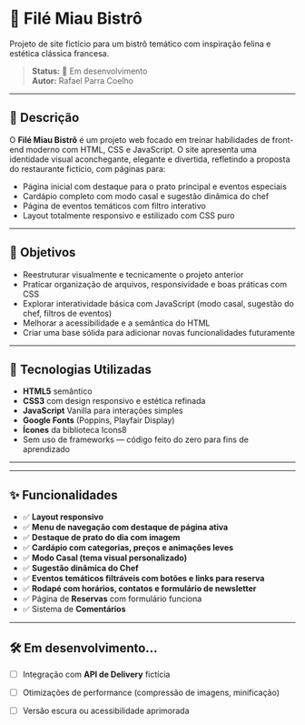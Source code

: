 # 🐾 Filé Miau Bistrô

Projeto de site fictício para um bistrô temático com inspiração felina e estética clássica francesa.

> **Status:** 🚧 Em desenvolvimento  
> **Autor:** Rafael Parra Coelho

---

## 📌 Descrição

O **Filé Miau Bistrô** é um projeto web focado em treinar habilidades de front-end moderno com HTML, CSS e JavaScript. O site apresenta uma identidade visual aconchegante, elegante e divertida, refletindo a proposta do restaurante fictício, com páginas para:

- Página inicial com destaque para o prato principal e eventos especiais
- Cardápio completo com modo casal e sugestão dinâmica do chef
- Página de eventos temáticos com filtro interativo
- Layout totalmente responsivo e estilizado com CSS puro

---

## 🎯 Objetivos

- Reestruturar visualmente e tecnicamente o projeto anterior
- Praticar organização de arquivos, responsividade e boas práticas com CSS
- Explorar interatividade básica com JavaScript (modo casal, sugestão do chef, filtros de eventos)
- Melhorar a acessibilidade e a semântica do HTML
- Criar uma base sólida para adicionar novas funcionalidades futuramente

---

## 🧰 Tecnologias Utilizadas

- **HTML5** semântico
- **CSS3** com design responsivo e estética refinada
- **JavaScript** Vanilla para interações simples
- **Google Fonts** (Poppins, Playfair Display)
- **Ícones** da biblioteca Icons8
- Sem uso de frameworks — código feito do zero para fins de aprendizado

---


---

## ✨ Funcionalidades

- ✅ **Layout responsivo**
- ✅ **Menu de navegação com destaque de página ativa**
- ✅ **Destaque de prato do dia com imagem**
- ✅ **Cardápio com categorias, preços e animações leves**
- ✅ **Modo Casal (tema visual personalizado)**
- ✅ **Sugestão dinâmica do Chef**
- ✅ **Eventos temáticos filtráveis com botões e links para reserva**
- ✅ **Rodapé com horários, contatos e formulário de newsletter**
- ✅ Página de **Reservas** com formulário funciona
- ✅ Sistema de  **Comentários**
---

## 🛠️ Em desenvolvimento...

- [ ] Integração com **API de Delivery** fictícia
- [ ] Otimizações de performance (compressão de imagens, minificação)
- [ ] Versão escura ou acessibilidade aprimorada


